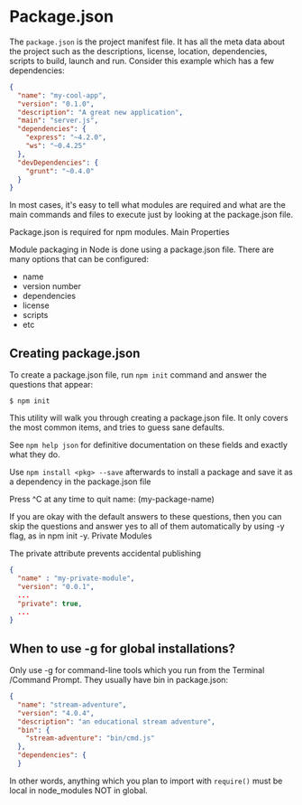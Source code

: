 # Package.json

The `package.json` is the project manifest file. It has all the meta data about the project such as the descriptions, license, location, dependencies, scripts to build, launch and run. Consider this example which has a few dependencies:

``` json
{
  "name": "my-cool-app",
  "version": "0.1.0",
  "description": "A great new application",
  "main": "server.js",
  "dependencies": {
    "express": "~4.2.0",
    "ws": "~0.4.25"
  },
  "devDependencies": {
    "grunt": "~0.4.0"
  }
}
```

In most cases, it's easy to tell what modules are required and what are the main commands and files to execute just by looking at the package.json file.

Package.json is required for npm modules.
Main Properties

Module packaging in Node is done using a package.json file. There are many options that can be configured:

-    name
-    version number
-    dependencies
-    license
-    scripts
-    etc

## Creating package.json

To create a package.json file, run `npm init` command and answer the questions that appear:

```
$ npm init
```

This utility will walk you through creating a package.json
file.  It only covers the most common items, and tries to
guess sane defaults.

See `npm help json` for definitive documentation on these
fields and exactly what they do.

Use `npm install <pkg> --save` afterwards to install a package
and save it as a dependency in the package.json file

Press ^C at any time to quit
name: (my-package-name)

If you are okay with the default answers to these questions, then you can skip the questions and answer yes to all of them automatically by using -y flag, as in npm init -y.
Private Modules

The private attribute prevents accidental publishing
``` json
{
  "name" : "my-private-module",
  "version": "0.0.1",
  ...
  "private": true,
  ...
}
```

## When to use -g for global installations?

Only use -g for command-line tools which you run from the Terminal /Command Prompt. They usually have bin in package.json:

``` json
{
  "name": "stream-adventure",
  "version": "4.0.4",
  "description": "an educational stream adventure",
  "bin": {
    "stream-adventure": "bin/cmd.js"
  },
  "dependencies": {
  }
```

In other words, anything which you plan to import with `require()` must be local in node_modules NOT in global.
